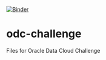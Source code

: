 [![Binder](http://mybinder.org/badge.svg)](http://mybinder.org:/repo/neka7449/odc-challenge)

# odc-challenge
Files for Oracle Data Cloud Challenge
